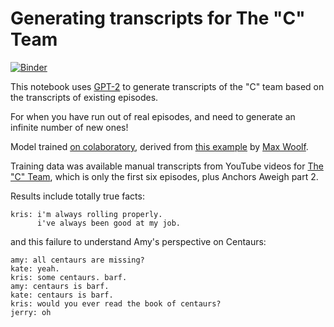 # Generating transcripts for The "C" Team

[![Binder](https://mybinder.org/badge_logo.svg)](https://mybinder.org/v2/gh/minrk/gpt-cteam/master?filepath=generating-cteam-transcripts.ipynb)

This notebook uses [GPT-2](https://github.com/openai/gpt-2) to generate transcripts of the "C" team based on the transcripts of existing episodes.

For when you have run out of real episodes, and need to generate an infinite number of new ones!

Model trained [on colaboratory](https://colab.research.google.com/drive/1Up9uwclJ4wYm9MFJhoI0_BNBqPeuY-vb), derived from [this example](https://colab.research.google.com/drive/1VLG8e7YSEwypxU-noRNhsv5dW4NfTGce) by [Max Woolf](http://minimaxir.com/).

Training data was available manual transcripts from YouTube videos for [The "C" Team](http://www.acq-inc.com/cteam), which is only the first six episodes, plus Anchors Aweigh part 2.


Results include totally true facts:

```
kris: i'm always rolling properly.
      i've always been good at my job.
```

and this failure to understand Amy's perspective on Centaurs:

```
amy: all centaurs are missing?
kate: yeah.
kris: some centaurs. barf.
amy: centaurs is barf.
kate: centaurs is barf.
kris: would you ever read the book of centaurs?
jerry: oh
```
